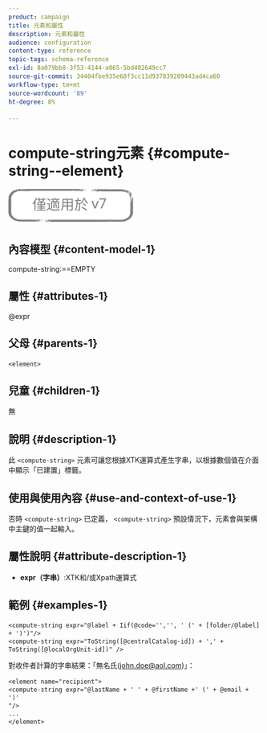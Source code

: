 ```yaml
---
product: campaign
title: 元素和屬性
description: 元素和屬性
audience: configuration
content-type: reference
topic-tags: schema-reference
exl-id: 8a079bb8-3f53-4144-a065-5bd402649cc7
source-git-commit: 34404fbe935e68f3cc11d937839209443ad4ca60
workflow-type: tm+mt
source-wordcount: '89'
ht-degree: 8%

---
```


# compute-string元素 {#compute-string--element}

![](../../../assets/v7-only.svg)

## 內容模型 {#content-model-1}

compute-string:==EMPTY

## 屬性 {#attributes-1}

@expr

## 父母 {#parents-1}

`<element>`

## 兒童 {#children-1}

無

## 說明 {#description-1}

此 `<compute-string>` 元素可讓您根據XTK運算式產生字串，以根據數個值在介面中顯示「已建置」標籤。

## 使用與使用內容 {#use-and-context-of-use-1}

否時 `<compute-string>` 已定義， `<compute-string>` 預設情況下，元素會與架構中主鍵的值一起輸入。

## 屬性說明 {#attribute-description-1}

* **expr（字串）**:XTK和/或Xpath運算式

## 範例 {#examples-1}

```
<compute-string expr="@label + Iif(@code='','', ' (' + [folder/@label] + ')')"/>  
<compute-string expr="ToString([@centralCatalog-id]) + ',' + ToString([@localOrgUnit-id])" />
```

對收件者計算的字串結果：「無名氏(john.doe@aol.com)」：

```
<element name="recipient">
<compute-string expr="@lastName + ' ' + @firstName +' (' + @email + ')'
"/>
...
</element>
```
